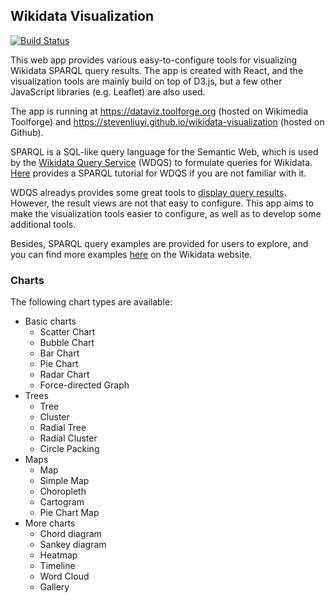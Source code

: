 ## Wikidata Visualization

[![Build Status](https://travis-ci.org/stevenliuyi/wikidata-visualization.svg?branch=master)](https://travis-ci.org/stevenliuyi/wikidata-visualization)

This web app provides various easy-to-configure tools for visualizing Wikidata SPARQL query results. The app is created with React, and the visualization tools are mainly build on top of D3.js, but a few other JavaScript libraries (e.g. Leaflet) are also used.

The app is running at <https://dataviz.toolforge.org> (hosted on Wikimedia Toolforge) and <https://stevenliuyi.github.io/wikidata-visualization>  (hosted on Github).

SPARQL is a SQL-like query language for the Semantic Web, which is used by the [Wikidata Query Service](https://query.wikidata.org/) (WDQS) to formulate queries for Wikidata. [Here](https://www.wikidata.org/wiki/Wikidata:SPARQL_tutorial) provides a SPARQL tutorial for WDQS if you are not familiar with it.

WDQS alreadys provides some great tools to [display query results](https://www.wikidata.org/wiki/Wikidata:SPARQL_query_service/Wikidata_Query_Help/Result_Views). However, the result views are not that easy to configure. This app aims to make the visualization tools easier to configure, as well as to develop some additional tools.

Besides, SPARQL query examples are provided for users to explore, and you can find more examples [here](https://www.wikidata.org/wiki/Wikidata:SPARQL_query_service/queries/examples) on the Wikidata website.

### Charts
The following chart types are available:
- Basic charts
  - Scatter Chart
  - Bubble Chart
  - Bar Chart
  - Pie Chart
  - Radar Chart
  - Force-directed Graph
- Trees
  - Tree
  - Cluster
  - Radial Tree
  - Radial Cluster
  - Circle Packing
- Maps
  - Map
  - Simple Map
  - Choropleth
  - Cartogram
  - Pie Chart Map
- More charts
  - Chord diagram
  - Sankey diagram
  - Heatmap
  - Timeline
  - Word Cloud
  - Gallery
